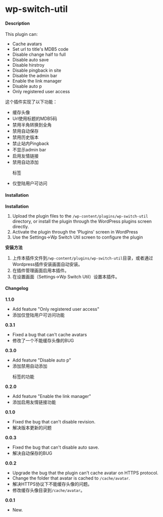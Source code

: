 wp-switch-util
==============

#### Description

This plugin can: 

* Cache avatars
* Set url to title's MDB5 code
* Disable change half to full
* Disable auto save
* Disable hirstroy
* Disable pingback in site
* Disable the admin bar
* Enable the link manager
* Disable auto p
* Only registered user access

这个插件实现了以下功能：

* 缓存头像
* Url使用标题的MDB5码
* 禁用半角转换到全角
* 禁用自动保存
* 禁用历史版本
* 禁止站内Pingback
* 不显示admin bar
* 启用友情链接
* 禁用自动添加<p>标签
* 仅登陆用户可访问

#### Installation

**Installation**

1. Upload the plugin files to the `/wp-content/plugins/wp-switch-util` directory, or install the plugin through the WordPress plugins screen directly.
2. Activate the plugin through the 'Plugins' screen in WordPress
3. Use the Settings->Wp Switch Util screen to configure the plugin

**安装方法**

1. 上传本插件文件到`/wp-content/plugins/wp-switch-util`目录，或者通过Wordpress插件安装画面自动安装。
2. 在插件管理画面启用本插件。
3. 在设置画面（Settings->Wp Switch Util）设置本插件。


#### Changelog

**1.1.0**

* Add feature "Only registered user access"
* 添加仅登陆用户可访问功能

**0.3.1**

* Fixed a bug that can't cache avatars
* 修改了一个不能缓存头像的BUG

**0.3.0**

* Add feature "Disable auto p"
* 添加禁用自动添加<p>标签的功能

**0.2.0**

* Add feature "Enable the link manager"
* 添加启用友情链接功能

**0.1.0**

* Fixed the bug that can't disable revision.
* 解决版本更新的问题

**0.0.3**

* Fixed the bug that can't disable auto save.
* 解决自动保存的BUG

**0.0.2**

* Upgrade the bug that the plugin can't cache avatar on HTTPS protocol.
* Change the folder that avatar is cached to `/cache/avatar`.
* 解决HTTPS协议下不能缓存头像的问题。
* 修改缓存头像目录到`/cache/avatar`。

**0.0.1**

* New.